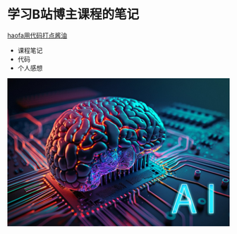 # 学习B站博主课程的笔记

[haofa用代码打点酱油](https://space.bilibili.com/12420432?spm_id_from=333.788.upinfo.detail.click)
- 课程笔记
- 代码
- 个人感想

![A](./Notes/figs/ai_icon.jpg)
